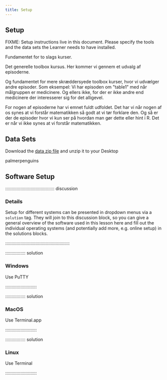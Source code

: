 ```yaml
---
title: Setup
---
```


## Setup
FIXME: Setup instructions live in this document. Please specify the tools and
the data sets the Learner needs to have installed.

Fundamentet for to slags kurser. 

Det generelle toolbox kursus. Her kommer vi gennem et udvalg af episoderne.

Og fundamentet for mere skræddersyede toolbox kurser, hvor vi udvælger andre
episoder. Som eksempel: Vi har episoden om "table1" med når målgruppen er 
medicinere. Og ellers ikke, for der er ikke andre end medicinere der interesserer
sig for det alligevel.

For nogen af episoderne har vi emnet fuldt udfoldet. Det har vi når nogen af os
synes at vi forstår matematikken så godt at vi tør forklare den. Og så er der 
de episoder hvor vi kun ser på hvordan man gør dette eller hint i R. Det er når vi
ikke synes at vi forstår matematikken.

## Data Sets

<!--
FIXME: place any data you want learners to use in `episodes/data` and then use
       a relative link ( [data zip file](data/lesson-data.zip) ) to provide a
       link to it, replacing the example.com link.
-->
Download the [data zip file](https://example.com/FIXME) and unzip it to your Desktop

palmerpenguins

## Software Setup

::::::::::::::::::::::::::::::::::::::: discussion

### Details

Setup for different systems can be presented in dropdown menus via a `solution`
tag. They will join to this discussion block, so you can give a general overview
of the software used in this lesson here and fill out the individual operating
systems (and potentially add more, e.g. online setup) in the solutions blocks.

:::::::::::::::::::::::::::::::::::::::::::::::::::

:::::::::::::::: solution

### Windows

Use PuTTY

:::::::::::::::::::::::::

:::::::::::::::: solution

### MacOS

Use Terminal.app

:::::::::::::::::::::::::


:::::::::::::::: solution

### Linux

Use Terminal

:::::::::::::::::::::::::

